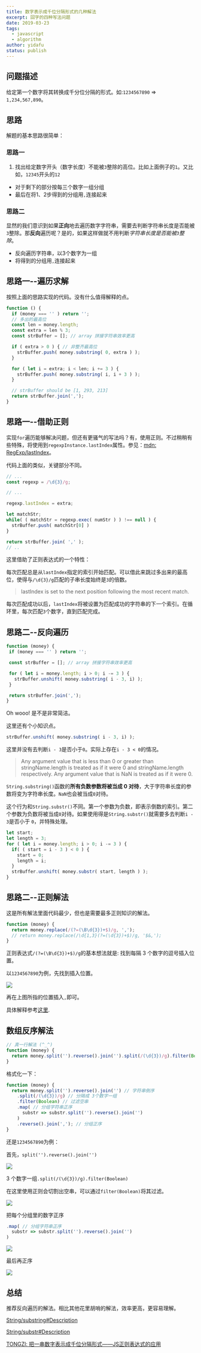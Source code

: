 ```yaml
---
title: 数字表示成千位分隔形式的几种解法
excerpt: 回字的四种写法问题
date: 2019-03-23
tags:
  - javascript
  - algorithm
author: yidafu
status: publish
---
```


## 问题描述

给定第一个数字将其转换成千分位分隔的形式。如:`1234567890` => `1,234,567,890`。

## 思路

解题的基本思路很简单：

### 思路一

1. 找出给定数字开头（数字长度）不能被`3`整除的高位。比如上面例子的`1`。又比如，`12345`开头的`12`
+ 对于剩下的部分按每三个数字一组分组
+ 最后在将1、2步得到的分组用`,`连接起来

### 思路二

显然的我们意识到如果**正向**地去遍历数字字符串，需要去判断字符串长度是否能被`3`整除。那**反向**遍历呢？是的，如果这样做就不用判断*字符串长度是否能被`3`整除*。

+ 反向遍历字符串，以3个数字为一组
+ 将得到的分组用`,`连接起来

## 思路一--遍历求解

按照上面的思路实现的代码。没有什么值得解释的点。

```js
function () {
  if (money === '' ) return '';
  // 多出的最高位
  const len = money.length;
  const extra = len % 3;
  const strBuffer = []; // array 拼接字符串效率更高

  if ( extra > 0 ) { // 非整齐最高位
    strBuffer.push( money.substring( 0, extra ) );
  }

  for ( let i = extra; i < len; i += 3 ) {
    strBuffer.push( money.substring( i, i + 3 ) );
  }

  // strBuffer should be [1, 293, 213]
  return strBuffer.join(',');
}
```

## 思路一--借助正则

实现`for`遍历能够解决问题，但还有更骚气的写法吗？有，使用正则。不过稍稍有些特殊，将使用到`regexpInstance.lastIndex`属性。参见：[mdn: RegExp/lastIndex](https://developer.mozilla.org/en-US/docs/Web/JavaScript/Reference/Global_Objects/RegExp/lastIndex)。

代码上面的类似，关键部分不同。

```js
// ...
const regexp = /\d{3}/g;

// ...

regexp.lastIndex = extra;

let matchStr;
while( ( matchStr = regexp.exec( numStr ) ) !== null ) {
  strBuffer.push( matchStr[0] )
}

return strBuffer.join( ',' );
// ..
```

这里借助了正则表达式的一个特性：

每次匹配总是从`lastIndex`指定的索引开始匹配。可以借此来跳过多出来的最高位，使得与`/\d{3}/g`匹配的子串长度始终是`3`的倍数。

>  lastIndex is set to the next position following the most recent match.

每次匹配成功以后，`lastIndex`将被设置为匹配成功的字符串的下一个索引。在循环里，每次匹配`3`个数字，直到匹配完成。

## 思路二--反向遍历

```js
function (money) {
 if (money === '' ) return '';

 const strBuffer = []; // array 拼接字符串效率更高

 for ( let i = money.length; i > 0; i -= 3 ) {
   strBuffer.unshift( money.substring( i - 3, i) );
 }

 return strBuffer.join(',');
}
```

Oh wooo! 是不是非常简洁。

这里还有个小知识点。

```js
strBuffer.unshift( money.substring( i - 3, i) );
```

这里并没有去判断`i - 3`是否小于`0`。实际上存在`i - 3 < 0`的情况。

> Any argument value that is less than 0 or greater than stringName.length is treated as if it were 0 and stringName.length respectively. Any argument value that is NaN is treated as if it were 0.

`String.substring()`函数的**所有负数参数将被当成 0 对待**，大于字符串长度的参数将变为字符串长度。`NaN`也会被当成`0`对待。

这个行为和`String.substr()`不同。第一个参数为负数，即表示倒数的索引。第二个参数为负数将被当成`0`对待。如果使用得是`String.substr()`就需要多去判断`i - 3`是否小于 `0`，并特殊处理。

```js
let start;
let length = 3;
for ( let i = money.length; i > 0; i -= 3 ) {
  if( ( start = i - 3 ) < 0 ) {
    start = 0;
    length = i;
  }
  strBuffer.unshift( money.substr( start, length ) );
}
```

## 思路二--正则解法

这是所有解法里面代码最少，但也是需要最多正则知识的解法。

```js
function (money) {
  return money.replace(/(?=(\B\d{3})+$)/g, ',');
  // return money.replace(/\d{1,3}(?=(\d{3})+$)/g, '$&,');
}
```

正则表达式`/(?=(\B\d{3})+$)/g`的基本想法就是: 找到每隔 3 个数字的逗号插入位置。

以`1234567890`为例，先找到插入位置。

![](./imgs/001.png)

再在上图所指的位置插入`,`即可。

<!-- 具体做法：使用`(\d{3})+$`，先找到以 3 的倍数的尾串。

如：

```js
'1234567'.match(/(\d{3})+$/g);
// ["234567"]
``` -->
具体解释参考[这里](https://juejin.im/post/5abb5b01f265da237f1e5a92).


## 数组反序解法

```js
// 真一行解法 (^_^)
function (money) {
  return money.split('').reverse().join('').split(/(\d{3})/g).filter(Boolean).map(substr => substr.split('').reverse().join('')).reverse().join(',');
}
```

格式化一下：

```js
function (money) {
  return money.split('').reverse().join('') // 字符串倒序
    .split(/(\d{3})/g) // 分隔成 3个数字一组
    .filter(Boolean) // 过滤空串
    .map( // 分组字符串正序
      substr => substr.split('').reverse().join('')
    )
    .reverse().join(','); // 分组正序
}
```

还是`1234567890`为例：

首先，`split('').reverse().join('')`

![](./imgs/002.png)

3 个数字一组`.split(/(\d{3})/g).filter(Boolean)`

在这里使用正则会切割出空串，可以通过`filter(Boolean)`将其过滤。

![](./imgs/003.png)

把每个分组里的数字正序
```js
.map( // 分组字符串正序
  substr => substr.split('').reverse().join('')
)
```

![](./imgs/004.png)

最后再正序

![](./imgs/005.png)

## 总结

推荐反向遍历的解法。相比其他花里胡哨的解法，效率更高，更容易理解。

<!-- 解决问题的方法并不唯一 -->

[String/substring#Description](https://developer.mozilla.org/en-US/docs/Web/JavaScript/Reference/Global_Objects/String/substring#Description)

[String/substr#Description](https://developer.mozilla.org/en-US/docs/Web/JavaScript/Reference/Global_Objects/String/substr#Description)

[TONGZl: 把一串数字表示成千位分隔形式——JS正则表达式的应用](https://juejin.im/post/5abb5b01f265da237f1e5a92)

